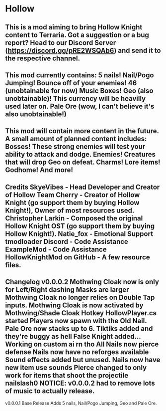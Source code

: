 # Hollow
This is a mod aiming to bring Hollow Knight content to Terraria.
Got a suggestion or a bug report? Head to our Discord Server (https://discord.gg/pRE2WSQAb6) and send it to the respective channel.
-------------------------------------------
This mod currently contains:
5 nails!
Nail/Pogo Jumping! Bounce off of your enemies!
46 (unobtainable for now) Music Boxes!
Geo (also unobtainable)! This currency will be heavilly used later on.
Pale Ore (wow, I can't believe it's also unobtainable!)
-------------------------------------------
This mod will contain more content in the future. A small amount of planned content includes:
Bosses! These strong enemies will test your ability to attack and dodge.
Enemies! Creatures that will drop Geo on defeat.
Charms!
Lore items!
Godhome!
And more!
-------------------------------------------
Credits
SkyeVibes - Head Developer and Creator of Hollow
Team Cherry - Creator of Hollow Knight (go support them by buying Hollow Knight!), Owner of most resources used.
Christopher Larkin - Composed the original Hollow Knight OST (go support them by buying Hollow Knight!).
Natie_fox - Emotional Support
tmodloader Discord - Code Assistance
ExampleMod - Code Assistance
HollowKnightMod on GitHub - A few resource files.
-------------------------------------------
Changelog
v0.0.0.2
Mothwing Cloak now is only for Left/Right dashing
Masks are larger
Mothwing Cloak no longer relies on Double Tap inputs. Mothwing Cloak is now activated by Mothwing/Shade Cloak Hotkey
HollowPlayer.cs started
Players now spawn with the Old Nail.
Pale Ore now stacks up to 6.
Tiktiks added and they're buggy as hell
False Knight added... Working on custom ai rn tho
All Nails now pierce defense
Nails now have no reforges available
Sound effects added but unused.
Nails now have new item use sounds
Pierce changed to only work for items that shoot the projectile nailslash0
NOTICE:
v0.0.0.2 had to remove lots of music to actually release.
-------------------------------------------
v0.0.0.1 Base Release
Adds 5 nails, Nail/Pogo Jumping, Geo and Pale Ore.
